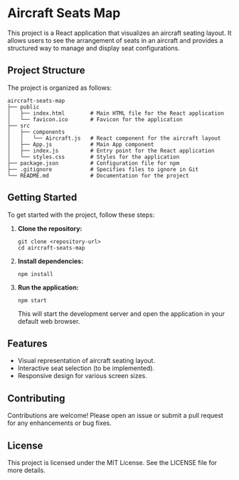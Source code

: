 # Aircraft Seats Map

This project is a React application that visualizes an aircraft seating layout. It allows users to see the arrangement of seats in an aircraft and provides a structured way to manage and display seat configurations.

## Project Structure

The project is organized as follows:

```
aircraft-seats-map
├── public
│   ├── index.html        # Main HTML file for the React application
│   └── favicon.ico       # Favicon for the application
├── src
│   ├── components
│   │   └── Aircraft.js   # React component for the aircraft layout
│   ├── App.js            # Main App component
│   ├── index.js          # Entry point for the React application
│   └── styles.css        # Styles for the application
├── package.json          # Configuration file for npm
├── .gitignore            # Specifies files to ignore in Git
└── README.md             # Documentation for the project
```

## Getting Started

To get started with the project, follow these steps:

1. **Clone the repository:**
   ```
   git clone <repository-url>
   cd aircraft-seats-map
   ```

2. **Install dependencies:**
   ```
   npm install
   ```

3. **Run the application:**
   ```
   npm start
   ```

   This will start the development server and open the application in your default web browser.

## Features

- Visual representation of aircraft seating layout.
- Interactive seat selection (to be implemented).
- Responsive design for various screen sizes.

## Contributing

Contributions are welcome! Please open an issue or submit a pull request for any enhancements or bug fixes.

## License

This project is licensed under the MIT License. See the LICENSE file for more details.